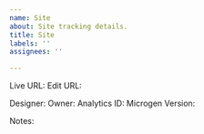 ```yaml
---
name: Site
about: Site tracking details.
title: Site
labels: ''
assignees: ''

---
```


Live URL:
Edit URL:

Designer:
Owner: 
Analytics ID:
Microgen Version:

Notes:
